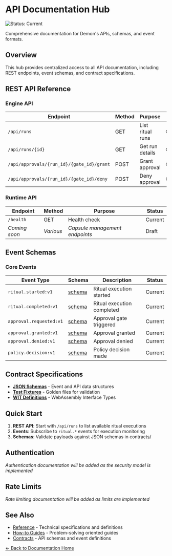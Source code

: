 # API Documentation Hub

![Status: Current](https://img.shields.io/badge/Status-Current-green)

Comprehensive documentation for Demon's APIs, schemas, and event formats.

## Overview

This hub provides centralized access to all API documentation, including REST endpoints, event schemas, and contract specifications.

## REST API Reference

### Engine API
| Endpoint | Method | Purpose | Status |
|----------|--------|---------|--------|
| `/api/runs` | GET | List ritual runs | Current |
| `/api/runs/{id}` | GET | Get run details | Current |
| `/api/approvals/{run_id}/{gate_id}/grant` | POST | Grant approval | Current |
| `/api/approvals/{run_id}/{gate_id}/deny` | POST | Deny approval | Current |

### Runtime API
| Endpoint | Method | Purpose | Status |
|----------|--------|---------|--------|
| `/health` | GET | Health check | Current |
| *Coming soon* | *Various* | *Capsule management endpoints* | Draft |

## Event Schemas

### Core Events
| Event Type | Schema | Description | Status |
|------------|--------|-------------|--------|
| `ritual.started:v1` | [schema](../contracts/schemas/) | Ritual execution started | Current |
| `ritual.completed:v1` | [schema](../contracts/schemas/) | Ritual execution completed | Current |
| `approval.requested:v1` | [schema](../contracts/schemas/) | Approval gate triggered | Current |
| `approval.granted:v1` | [schema](../contracts/schemas/) | Approval granted | Current |
| `approval.denied:v1` | [schema](../contracts/schemas/) | Approval denied | Current |
| `policy.decision:v1` | [schema](../contracts/schemas/) | Policy decision made | Current |

## Contract Specifications

- **[JSON Schemas](../contracts/schemas/)** - Event and API data structures
- **[Test Fixtures](../contracts/fixtures/)** - Golden files for validation
- **[WIT Definitions](../contracts/wit/)** - WebAssembly Interface Types

## Quick Start

1. **REST API**: Start with `/api/runs` to list available ritual executions
2. **Events**: Subscribe to `ritual.*` events for execution monitoring
3. **Schemas**: Validate payloads against JSON schemas in contracts/

## Authentication

*Authentication documentation will be added as the security model is implemented*

## Rate Limits

*Rate limiting documentation will be added as limits are implemented*

## See Also

- [Reference](../reference/) - Technical specifications and definitions
- [How-to Guides](../how-to-guides/) - Problem-solving oriented guides
- [Contracts](../contracts/) - API schemas and event definitions

[← Back to Documentation Home](../README.md)